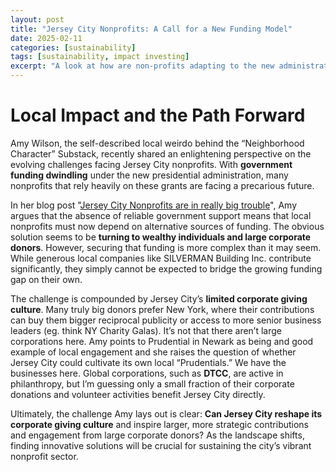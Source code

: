 ```yaml
---
layout: post
title: "Jersey City Nonprofits: A Call for a New Funding Model"
date: 2025-02-11
categories: [sustainability]
tags: [sustainability, impact investing]
excerpt: "A look at how are non-profits adapting to the new administration"
---
```


# Local Impact and the Path Forward

Amy Wilson, the self-described local weirdo behind the “Neighborhood Character” Substack, recently shared an enlightening perspective on the evolving challenges facing Jersey City nonprofits. With **government funding dwindling** under the new presidential administration, many nonprofits that rely heavily on these grants are facing a precarious future.

In her blog post "[Jersey City Nonprofits are in really big trouble](https://open.substack.com/pub/neighborhoodcharacter/p/issue-186-jersey-city-nonprofits?utm_campaign=post&utm_medium=web)", Amy argues that the absence of reliable government support means that local nonprofits must now depend on alternative sources of funding. The obvious solution seems to be **turning to wealthy individuals and large corporate donors**. However, securing that funding is more complex than it may seem. While generous local companies like SILVERMAN Building Inc. contribute significantly, they simply cannot be expected to bridge the growing funding gap on their own.

The challenge is compounded by Jersey City’s **limited corporate giving culture**. Many truly big donors prefer New York, where their contributions can buy them bigger reciprocal publicity or access to more senior business leaders (eg. think NY Charity Galas). It’s not that there aren’t large corporations here. Amy points to Prudential in Newark as being and good example of local engagement and she raises the question of whether Jersey City could cultivate its own local “Prudentials.” We have the businesses here. Global corporations, such as **DTCC**, are active in philanthropy, but I’m guessing only a small fraction of their corporate donations and volunteer activities benefit Jersey City directly.

Ultimately, the challenge Amy lays out is clear: **Can Jersey City reshape its corporate giving culture** and inspire larger, more strategic contributions and engagement from large corporate donors? As the landscape shifts, finding innovative solutions will be crucial for sustaining the city’s vibrant nonprofit sector.
